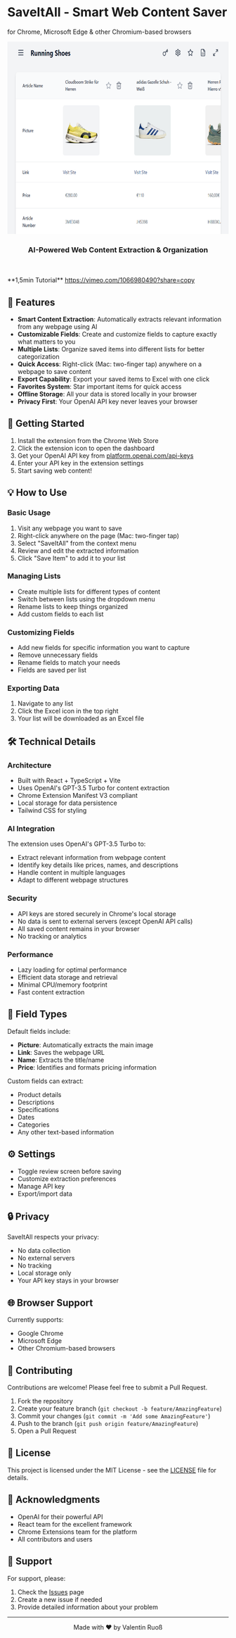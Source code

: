 # SaveItAll - Smart Web Content Saver 
for Chrome, Microsoft Edge & other Chromium-based browsers
</br>
<div align="center">
  <img src="https://github.com/vruoss/SaveItAll/blob/main/SaveItAll.png" alt="SaveItAll Logo" width="865" height="437">
  <h3>AI-Powered Web Content Extraction & Organization</h3>
</div>
</br>
</br>
**1,5min Tutorial**
<a href="https://vimeo.com/1066980490?share=copy" target="_blank">https://vimeo.com/1066980490?share=copy</a>



## 🌟 Features

- **Smart Content Extraction**: Automatically extracts relevant information from any webpage using AI
- **Customizable Fields**: Create and customize fields to capture exactly what matters to you
- **Multiple Lists**: Organize saved items into different lists for better categorization
- **Quick Access**: Right-click (Mac: two-finger tap) anywhere on a webpage to save content
- **Export Capability**: Export your saved items to Excel with one click
- **Favorites System**: Star important items for quick access
- **Offline Storage**: All your data is stored locally in your browser
- **Privacy First**: Your OpenAI API key never leaves your browser

## 🚀 Getting Started

1. Install the extension from the Chrome Web Store
2. Click the extension icon to open the dashboard
3. Get your OpenAI API key from [platform.openai.com/api-keys](https://platform.openai.com/api-keys)
4. Enter your API key in the extension settings
5. Start saving web content!

## 💡 How to Use

### Basic Usage

1. Visit any webpage you want to save
2. Right-click anywhere on the page (Mac: two-finger tap)
3. Select "SaveItAll" from the context menu
4. Review and edit the extracted information
5. Click "Save Item" to add it to your list

### Managing Lists

- Create multiple lists for different types of content
- Switch between lists using the dropdown menu
- Rename lists to keep things organized
- Add custom fields to each list

### Customizing Fields

- Add new fields for specific information you want to capture
- Remove unnecessary fields
- Rename fields to match your needs
- Fields are saved per list

### Exporting Data

1. Navigate to any list
2. Click the Excel icon in the top right
3. Your list will be downloaded as an Excel file

## 🛠️ Technical Details

### Architecture

- Built with React + TypeScript + Vite
- Uses OpenAI's GPT-3.5 Turbo for content extraction
- Chrome Extension Manifest V3 compliant
- Local storage for data persistence
- Tailwind CSS for styling

### AI Integration

The extension uses OpenAI's GPT-3.5 Turbo to:
- Extract relevant information from webpage content
- Identify key details like prices, names, and descriptions
- Handle content in multiple languages
- Adapt to different webpage structures

### Security

- API keys are stored securely in Chrome's local storage
- No data is sent to external servers (except OpenAI API calls)
- All saved content remains in your browser
- No tracking or analytics

### Performance

- Lazy loading for optimal performance
- Efficient data storage and retrieval
- Minimal CPU/memory footprint
- Fast content extraction

## 📝 Field Types

Default fields include:
- **Picture**: Automatically extracts the main image
- **Link**: Saves the webpage URL
- **Name**: Extracts the title/name
- **Price**: Identifies and formats pricing information

Custom fields can extract:
- Product details
- Descriptions
- Specifications
- Dates
- Categories
- Any other text-based information

## ⚙️ Settings

- Toggle review screen before saving
- Customize extraction preferences
- Manage API key
- Export/import data

## 🔒 Privacy

SaveItAll respects your privacy:
- No data collection
- No external servers
- No tracking
- Local storage only
- Your API key stays in your browser

## 🌐 Browser Support

Currently supports:
- Google Chrome
- Microsoft Edge
- Other Chromium-based browsers

## 🤝 Contributing

Contributions are welcome! Please feel free to submit a Pull Request.

1. Fork the repository
2. Create your feature branch (`git checkout -b feature/AmazingFeature`)
3. Commit your changes (`git commit -m 'Add some AmazingFeature'`)
4. Push to the branch (`git push origin feature/AmazingFeature`)
5. Open a Pull Request

## 📄 License

This project is licensed under the MIT License - see the [LICENSE](LICENSE) file for details.

## 🙏 Acknowledgments

- OpenAI for their powerful API
- React team for the excellent framework
- Chrome Extensions team for the platform
- All contributors and users

## 📧 Support

For support, please:
1. Check the [Issues](https://github.com/yourusername/saveitall/issues) page
2. Create a new issue if needed
3. Provide detailed information about your problem

---

<div align="center">
  Made with ❤️ by Valentin Ruoß
</div>
